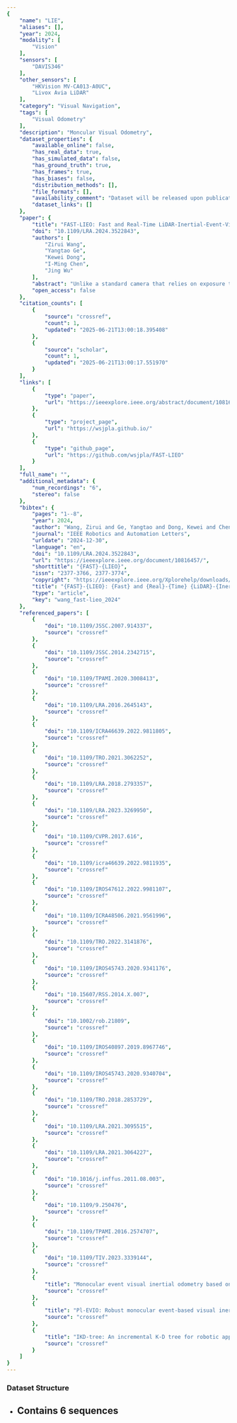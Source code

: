 ```yaml
---
{
    "name": "LIE",
    "aliases": [],
    "year": 2024,
    "modality": [
        "Vision"
    ],
    "sensors": [
        "DAVIS346"
    ],
    "other_sensors": [
        "HKVision MV-CA013-A0UC",
        "Livox Avia LiDAR"
    ],
    "category": "Visual Navigation",
    "tags": [
        "Visual Odometry"
    ],
    "description": "Moncular Visual Odometry",
    "dataset_properties": {
        "available_online": false,
        "has_real_data": true,
        "has_simulated_data": false,
        "has_ground_truth": true,
        "has_frames": true,
        "has_biases": false,
        "distribution_methods": [],
        "file_formats": [],
        "availability_comment": "Dataset will be released upon publication",
        "dataset_links": []
    },
    "paper": {
        "title": "FAST-LIEO: Fast and Real-Time LiDAR-Inertial-Event-Visual Odometry",
        "doi": "10.1109/LRA.2024.3522843",
        "authors": [
            "Zirui Wang",
            "Yangtao Ge",
            "Kewei Dong",
            "I-Ming Chen",
            "Jing Wu"
        ],
        "abstract": "Unlike a standard camera that relies on exposure to obtain output frame by frame, an event camera only outputs an event when the change of brightness intensity in a pixel exceeds a threshold, and the outputs of different pixels are independent to each other. Benefited from its bio-inspired design, event camera has the advantages of low latency and high dynamic range. The researches on multi-sensor fusion with event camera are few so far. In this paper, we propose FAST-LIEO, a framework for fast and real-time LiDAR-inertial-event odometry. The framework tightly fuses LiDAR and event camera measurements without any feature extraction or matching. Besides, our system supports both LIEO and LIEVO (extended with RGB camera fusion). We design a novel EIO subsystem for LiDAR-event fusion. The EIO subsystem maintains a semi-dense event map and estimates the state by aligning the event representation to map. The semi-dense event map is built from LiDAR points by utilizing the edge information and temporal information provided by event representations. Besides testing our method on public benchmark dataset, we also collected real-world data by utilizing our sensor suite and conducted experiments on our self-captured dataset. The experiment results show the high robustness and accuracy of our method in challenging conditions with high real-time ability. To the best of our knowledge, our FAST-LIEO is the first system that can tightly fuse LiDAR, IMU, event camera and standard camera measurements in simultaneously localization and mapping. The source code of FAST-LIEO and our dataset are available at: https://github.com/wsjpla/FAST-LIEO.",
        "open_access": false
    },
    "citation_counts": [
        {
            "source": "crossref",
            "count": 1,
            "updated": "2025-06-21T13:00:18.395408"
        },
        {
            "source": "scholar",
            "count": 1,
            "updated": "2025-06-21T13:00:17.551970"
        }
    ],
    "links": [
        {
            "type": "paper",
            "url": "https://ieeexplore.ieee.org/abstract/document/10816457"
        },
        {
            "type": "project_page",
            "url": "https://wsjpla.github.io/"
        },
        {
            "type": "github_page",
            "url": "https://github.com/wsjpla/FAST-LIEO"
        }
    ],
    "full_name": "",
    "additional_metadata": {
        "num_recordings": "6",
        "stereo": false
    },
    "bibtex": {
        "pages": "1--8",
        "year": 2024,
        "author": "Wang, Zirui and Ge, Yangtao and Dong, Kewei and Chen, I-Ming and Wu, Jing",
        "journal": "IEEE Robotics and Automation Letters",
        "urldate": "2024-12-30",
        "language": "en",
        "doi": "10.1109/LRA.2024.3522843",
        "url": "https://ieeexplore.ieee.org/document/10816457/",
        "shorttitle": "{FAST}-{LIEO}",
        "issn": "2377-3766, 2377-3774",
        "copyright": "https://ieeexplore.ieee.org/Xplorehelp/downloads/license-information/IEEE.html",
        "title": "{FAST}-{LIEO}: {Fast} and {Real}-{Time} {LiDAR}-{Inertial}-{Event}-{Visual} {Odometry}",
        "type": "article",
        "key": "wang_fast-lieo_2024"
    },
    "referenced_papers": [
        {
            "doi": "10.1109/JSSC.2007.914337",
            "source": "crossref"
        },
        {
            "doi": "10.1109/JSSC.2014.2342715",
            "source": "crossref"
        },
        {
            "doi": "10.1109/TPAMI.2020.3008413",
            "source": "crossref"
        },
        {
            "doi": "10.1109/LRA.2016.2645143",
            "source": "crossref"
        },
        {
            "doi": "10.1109/ICRA46639.2022.9811805",
            "source": "crossref"
        },
        {
            "doi": "10.1109/TRO.2021.3062252",
            "source": "crossref"
        },
        {
            "doi": "10.1109/LRA.2018.2793357",
            "source": "crossref"
        },
        {
            "doi": "10.1109/LRA.2023.3269950",
            "source": "crossref"
        },
        {
            "doi": "10.1109/CVPR.2017.616",
            "source": "crossref"
        },
        {
            "doi": "10.1109/icra46639.2022.9811935",
            "source": "crossref"
        },
        {
            "doi": "10.1109/IROS47612.2022.9981107",
            "source": "crossref"
        },
        {
            "doi": "10.1109/ICRA48506.2021.9561996",
            "source": "crossref"
        },
        {
            "doi": "10.1109/TRO.2022.3141876",
            "source": "crossref"
        },
        {
            "doi": "10.1109/IROS45743.2020.9341176",
            "source": "crossref"
        },
        {
            "doi": "10.15607/RSS.2014.X.007",
            "source": "crossref"
        },
        {
            "doi": "10.1002/rob.21809",
            "source": "crossref"
        },
        {
            "doi": "10.1109/IROS40897.2019.8967746",
            "source": "crossref"
        },
        {
            "doi": "10.1109/IROS45743.2020.9340704",
            "source": "crossref"
        },
        {
            "doi": "10.1109/TRO.2018.2853729",
            "source": "crossref"
        },
        {
            "doi": "10.1109/LRA.2021.3095515",
            "source": "crossref"
        },
        {
            "doi": "10.1109/LRA.2021.3064227",
            "source": "crossref"
        },
        {
            "doi": "10.1016/j.inffus.2011.08.003",
            "source": "crossref"
        },
        {
            "doi": "10.1109/9.250476",
            "source": "crossref"
        },
        {
            "doi": "10.1109/TPAMI.2016.2574707",
            "source": "crossref"
        },
        {
            "doi": "10.1109/TIV.2023.3339144",
            "source": "crossref"
        },
        {
            "title": "Monocular event visual inertial odometry based on event-corner using sliding windows graph-based optimization",
            "source": "crossref"
        },
        {
            "title": "Pl-EVIO: Robust monocular event-based visual inertial odometry with point and line features",
            "source": "crossref"
        },
        {
            "title": "IKD-tree: An incremental K-D tree for robotic applications",
            "source": "crossref"
        }
    ]
}
---
```


### Dataset Structure

- ## Contains 6 sequences
